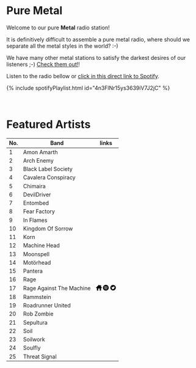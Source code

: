 # Pure Metal

Welcome to our pure **Metal** radio station!

It is definitively difficult to assemble a pure metal radio, where should we separate all the metal styles in the world? :-)

We have many other metal stations to satisfy the darkest desires of our listeners ;-) [Check them out!](https://radioninjapirata.github.io/radios.html)!

Listen to the radio bellow or [click in this direct link to Spotify](https://open.spotify.com/playlist/4n3FlNr15ys3639iV7J2jC?si=uwk4jmRgTS-8WpDrqA6FhQ).

{% include spotifyPlaylist.html id="4n3FlNr15ys3639iV7J2jC" %}

<br>

# Featured Artists

No. | Band | links
--- | ---- | -----
1 | Amon Amarth |   
2 | Arch Enemy |   
3 | Black Label Society |   
4 | Cavalera Conspiracy |   
5 | Chimaira |   
6 | DevilDriver |   
7 | Entombed |   
8 | Fear Factory |   
9 | In Flames |   
10 | Kingdom Of Sorrow |   
11 | Korn |   
12 | Machine Head |   
13 | Moonspell |   
14 | Motörhead |   
15 | Pantera |   
16 | Rage |   
17 | Rage Against The Machine | <a href="https://tour.ratm.com/" target="_blank"><img src="assets/others_home_button.png" alt="home" height="15" width="15" /></a> <a href="https://open.spotify.com/artist/2d0hyoQ5ynDBnkvAbJKORj?si=TMktArSEQSmeHP0IN_u1XQ" target="_blank"><img src="assets/spotify_button.png" alt="spotify" height="15" width="15" /></a> <a href="https://twitter.com/RATM" target="_blank"><img src="assets/twitter_button.png" alt="twitter" height="15" width="15" /></a>
18 | Rammstein |   
19 | Roadrunner United |   
20 | Rob Zombie |   
21 | Sepultura |   
22 | Soil |   
23 | Soilwork |   
24 | Soulfly |   
25 | Threat Signal |   
